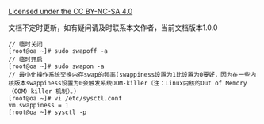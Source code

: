 [Licensed under the CC BY-NC-SA 4.0](https://creativecommons.org/licenses/by-nc-sa/4.0/deed.zh)

文档不定时更新，如有疑问请及时联系本文作者，当前文档版本1.0.0

~~~
// 临时关闭
[root@oa ~]# sudo swapoff -a
// 临时开启
[root@oa ~]# sudo swapon -a
// 最小化操作系统交换内存swap的频率(swappiness设置为1比设置为0要好，因为在一些内核版本swappiness设置为0会触发系统OOM-killer（注：Linux内核的Out of Memory（OOM）killer 机制）。)
[root@oa ~]# vi /etc/sysctl.conf
vm.swappiness = 1
[root@oa ~]# sysctl -p
~~~